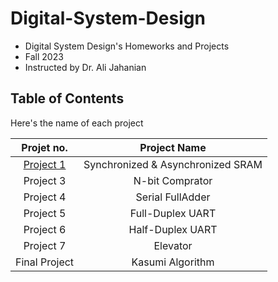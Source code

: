 # Digital-System-Design
- Digital System Design's Homeworks and Projects
- Fall 2023
- Instructed by Dr. Ali Jahanian

## Table of Contents
Here's the name of each project

Projet no. | Project Name
| :---: | :---: 
[Project 1](PROJ1) | Synchronized & Asynchronized SRAM
Project 3 | N-bit Comprator
Project 4 | Serial FullAdder
Project 5 | Full-Duplex UART
Project 6 | Half-Duplex UART
Project 7 | Elevator
Final Project | Kasumi Algorithm
